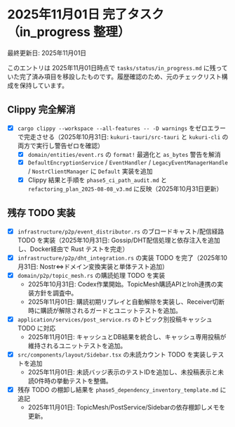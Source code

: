 # 2025年11月01日 完了タスク（in_progress 整理）

最終更新日: 2025年11月01日

このエントリは 2025年11月01日時点で `tasks/status/in_progress.md` に残っていた完了済み項目を移設したものです。履歴確認のため、元のチェックリスト構成を保持しています。

## Clippy 完全解消

- [x] `cargo clippy --workspace --all-features -- -D warnings` をゼロエラーで完走させる（2025年10月31日: `kukuri-tauri/src-tauri` と `kukuri-cli` の両方で実行し警告ゼロを確認）
  - [x] `domain/entities/event.rs` の `format!` 最適化と `as_bytes` 警告を解消
  - [x] `DefaultEncryptionService` / `EventHandler` / `LegacyEventManagerHandle` / `NostrClientManager` に `Default` 実装を追加
  - [x] Clippy 結果と手順を `phase5_ci_path_audit.md` と `refactoring_plan_2025-08-08_v3.md` に反映（2025年10月31日更新）

## 残存 TODO 実装

- [x] `infrastructure/p2p/event_distributor.rs` のブロードキャスト/配信経路 TODO を実装（2025年10月31日: Gossip/DHT配信処理と依存注入を追加し、Docker経由で Rust テストを完走）
- [x] `infrastructure/p2p/dht_integration.rs` の実装 TODO を完了（2025年10月31日: Nostr⇔ドメイン変換実装と単体テスト追加）
- [x] `domain/p2p/topic_mesh.rs` の購読処理 TODO を実装
  - 2025年10月31日: Codex作業開始。TopicMesh購読APIとIroh連携の実装方針を調査中。
  - 2025年11月01日: 購読初期リプレイと自動解除を実装し、Receiver切断時に購読が解除されるガードとユニットテストを追加。
- [x] `application/services/post_service.rs` のトピック別投稿キャッシュ TODO に対応
  - 2025年11月01日: キャッシュとDB結果を統合し、キャッシュ専用投稿が維持されるユニットテストを追加。
- [x] `src/components/layout/Sidebar.tsx` の未読カウント TODO を実装しテストを追加
  - 2025年11月01日: 未読バッジ表示のテストIDを追加し、未投稿表示と未読0件時の挙動テストを整備。
- [x] 残存 TODO の棚卸し結果を `phase5_dependency_inventory_template.md` に追記
  - 2025年11月01日: TopicMesh/PostService/Sidebarの依存棚卸しメモを更新。

